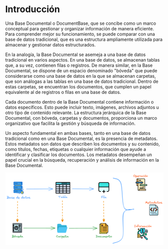 # Introducción
Una Base Documental o DocumentBase, que se concibe como un marco conceptual para gestionar y organizar información de manera eficiente. Para comprender mejor su funcionamiento, se puede comparar con una base de datos tradicional, que es una estructura ampliamente utilizada para almacenar y gestionar datos estructurados.

En la analogía, la Base Documental se asemeja a una base de datos tradicional en varios aspectos. En una base de datos, se almacenan tablas que, a su vez, contienen filas o registros. De manera similar, en la Base Documental, se dispone de un espacio denominado "bóveda" que puede considerarse como una base de datos en la que se almacenan carpetas, que son análogas a las tablas en una base de datos tradicional. Dentro de estas carpetas, se encuentran los documentos, que cumplen un papel equivalente al de registros o filas en una base de datos.

Cada documento dentro de la Base Documental contiene información o datos específicos. Esto puede incluir texto, imágenes, archivos adjuntos u otro tipo de contenido relevante. La estructura jerárquica de la Base Documental, con bóveda, carpetas y documentos, proporciona un marco organizativo que facilita la gestión y búsqueda de información.

Un aspecto fundamental en ambas bases, tanto en una base de datos tradicional como en una Base Documental, es la presencia de metadatos. Estos metadatos son datos que describen los documentos y su contenido, como títulos, fechas, etiquetas o cualquier información que ayude a identificar y clasificar los documentos. Los metadatos desempeñan un papel crucial en la búsqueda, recuperación y análisis de información en la Base Documental.

![base-documental-analogia](assets/images/base-documental-analogia.png)